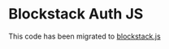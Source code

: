 # Blockstack Auth JS

This code has been migrated to [blockstack.js](https://github.com/blockstack/blockstack.js)

